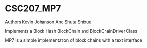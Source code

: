 # CSC207_MP7
Authors Kevin Johanson And Shuta Shibue

Implements a Block Hash BlockChain and BlockChainDriver Class

MP7 is a simple implementation of block chains with a text interface
